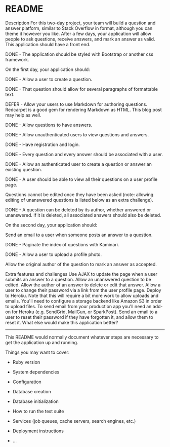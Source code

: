 # README
Description
For this two-day project, your team will build a question and answer platform, similar to Stack Overflow in format, although you can theme it however you like. After a few days, your application will allow people to ask questions, receive answers, and mark an answer as valid. This application should have a front end.

DONE - The application should be styled with Bootstrap or another css framework.

On the first day, your application should:

DONE - Allow a user to create a question.

DONE - That question should allow for several paragraphs of formattable text. 

DEFER - Allow your users to use Markdown for authoring questions. Redcarpet is a good gem for rendering Markdown as HTML. This blog post may help as well.

DONE - Allow questions to have answers.

DONE - Allow unauthenticated users to view questions and answers.

DONE - Have registration and login.

DONE - Every question and every answer should be associated with a user.

DONE - Allow an authenticated user to create a question or answer an existing question.

DONE - A user should be able to view all their questions on a user profile page.

Questions cannot be edited once they have been asked (note: allowing editing of unanswered questions is listed below as an extra challenge).

DONE - A question can be deleted by its author, whether answered or unanswered. If it is deleted, all associated answers should also be deleted.

On the second day, your application should:

Send an email to a user when someone posts an answer to a question.

DONE - Paginate the index of questions with Kaminari.

DONE - Allow a user to upload a profile photo.

Allow the original author of the question to mark an answer as accepted.

Extra features and challenges
Use AJAX to update the page when a user submits an answer to a question.
Allow an unanswered question to be edited.
Allow the author of an answer to delete or edit that answer.
Allow a user to change their password via a link from the user profile page.
Deploy to Heroku. Note that this will require a bit more work to allow uploads and emails.
You'll need to configure a storage backend like Amazon S3 in order to upload files.
To send email from your production app you'll need an add-on for Heroku (e.g. SendGrid, MailGun, or SparkPost).
Send an email to a user to reset their password if they have forgotten it, and allow them to reset it.
What else would make this application better?

***************************************************

This README would normally document whatever steps are necessary to get the
application up and running.

Things you may want to cover:

* Ruby version

* System dependencies

* Configuration

* Database creation

* Database initialization

* How to run the test suite

* Services (job queues, cache servers, search engines, etc.)

* Deployment instructions

* ...
